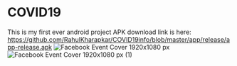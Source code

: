 # COVID19
This is my first ever android project
APK download link is here: https://github.com/RahulKharapkar/COVID19info/blob/master/app/release/app-release.apk
![Facebook Event Cover 1920x1080 px](https://user-images.githubusercontent.com/66152722/83319460-4e259c00-a25c-11ea-90c7-07a51b65cf20.jpg)
![Facebook Event Cover 1920x1080 px (1)](https://user-images.githubusercontent.com/66152722/83319461-4f56c900-a25c-11ea-92ae-693521ccd7eb.jpg)
